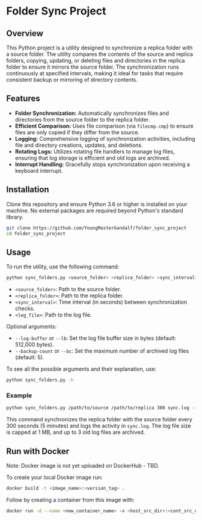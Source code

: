 # Folder Sync Project

## Overview

This Python project is a utility designed to synchronize a replica folder with a source folder. The utility compares the contents of the source and replica folders, copying, 
updating, or deleting files and directories in the replica folder to ensure it mirrors the source folder. The synchronization runs continuously at specified intervals, making 
it ideal for tasks that require consistent backup or mirroring of directory contents.

## Features

- **Folder Synchronization:** Automatically synchronizes files and directories from the source folder to the replica folder.
- **Efficient Comparison:** Uses file comparison (via `filecmp.cmp`) to ensure files are only copied if they differ from the source.
- **Logging:** Comprehensive logging of synchronization activities, including file and directory creations, updates, and deletions.
- **Rotating Logs:** Utilizes rotating file handlers to manage log files, ensuring that log storage is efficient and old logs are archived.
- **Interrupt Handling:** Gracefully stops synchronization upon receiving a keyboard interrupt.

## Installation

Clone this repository and ensure Python 3.6 or higher is installed on your machine. No external packages are required beyond Python's standard library.

```bash
git clone https://github.com/YoungMasterGandalf/folder_sync_project
cd folder_sync_project
```

## Usage

To run the utility, use the following command:

```bash
python sync_folders.py <source_folder> <replica_folder> <sync_interval> <log_file> [--log-buffer LOG_BUFFER] [--backup-count BACKUP_COUNT]
```

- `<source_folder>`: Path to the source folder.
- `<replica_folder>`: Path to the replica folder.
- `<sync_interval>`: Time interval (in seconds) between synchronization checks.
- `<log_file>`: Path to the log file.

Optional arguments:
- `--log-buffer` or `--lb`: Set the log file buffer size in bytes (default: 512,000 bytes).
- `--backup-count` or `--bc`: Set the maximum number of archived log files (default: 5).

To see all the possible arguments and their explanation, use:

```bash
python sync_folders.py -h
```

### Example

```bash
python sync_folders.py /path/to/source /path/to/replica 300 sync.log --log-buffer 1000000 --backup-count 3
```

This command synchronizes the replica folder with the source folder every 300 seconds (5 minutes) and logs the activity in `sync.log`. 
The log file size is capped at 1 MB, and up to 3 old log files are archived.

## Run with Docker

Note: Docker image is not yet uploaded on DockerHub - TBD.

To create your local Docker image run:

```bash
docker build -t <image_name>:<version_tag> .
```

Follow by creating a container from this image with:

```bash
docker run -d --name <new_container_name> -v <host_src_dir>:<cont_src_dir> -v <host_repl_dir>:<cont_repl_dir> -v <host_log_file>:<cont_log_file> <docker_image_name> <cont_src_dir> <cont_repl_dir> <cont_log_file> [--log-buffer LOG_BUFFER] [--backup-count BACKUP_COUNT] 
```
